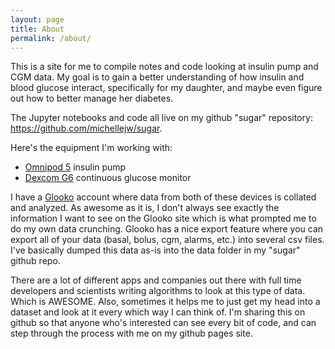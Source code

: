 ```yaml
---
layout: page
title: About
permalink: /about/
---
```


This is a site for me to compile notes and code looking at insulin pump and CGM data. My goal is to gain a better understanding of how insulin and blood glucose interact, specifically for my daughter, and maybe even figure out how to better manage her diabetes. 

The Jupyter notebooks and code all live on my github "sugar" repository: https://github.com/michellejw/sugar.

Here's the equipment I'm working with:
- [Omnipod 5](https://www.omnipod.com/what-is-omnipod/omnipod-5) insulin pump
- [Dexcom G6](https://www.dexcom.com/en-us/g6-cgm-system) continuous glucose monitor

I have a [Glooko](https://glooko.com/) account where data from both of these devices is collated and analyzed. As awesome as it is, I don't always see exactly the information I want to see on the Glooko site which is what prompted me to do my own data crunching. Glooko has a nice export feature where you can export all of your data (basal, bolus, cgm, alarms, etc.) into several csv files. I've basically dumped this data as-is into the data folder in my "sugar" github repo.

There are a lot of different apps and companies out there with full time developers and scientists writing algorithms to look at this type of data. Which is AWESOME. Also, sometimes it helps me to just get my head into a dataset and look at it every which way I can think of. I'm sharing this on github so that anyone who's interested can see every bit of code, and can step through the process with me on my github pages site. 
